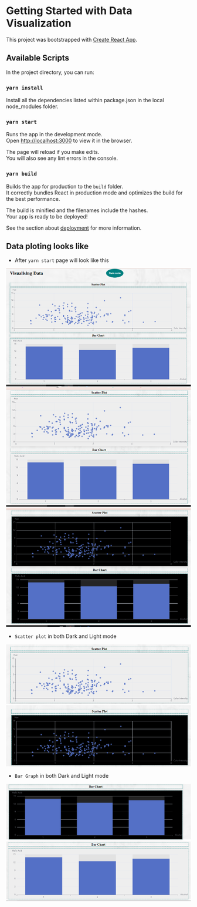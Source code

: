 # Getting Started with Data Visualization

This project was bootstrapped with [Create React App](https://github.com/facebook/create-react-app).

## Available Scripts

In the project directory, you can run:
### `yarn install`

Install all the dependencies listed within package.json in the local node_modules folder.

### `yarn start`

Runs the app in the development mode.\
Open [http://localhost:3000](http://localhost:3000) to view it in the browser.

The page will reload if you make edits.\
You will also see any lint errors in the console.

### `yarn build`

Builds the app for production to the `build` folder.\
It correctly bundles React in production mode and optimizes the build for the best performance.

The build is minified and the filenames include the hashes.\
Your app is ready to be deployed!

See the section about [deployment](https://facebook.github.io/create-react-app/docs/deployment) for more information.

## Data ploting looks like
- After `yarn start` page will look like this

![scateer](https://github.com/Anshul-Singla/menufac-assignment/blob/main/screenshots/Screenshot_8.png)
![scateer](https://github.com/Anshul-Singla/menufac-assignment/blob/main/screenshots/Screenshot_7.png)
![scateer](https://github.com/Anshul-Singla/menufac-assignment/blob/main/screenshots/Screenshot_6.png)

 - `Scatter plot` in both Dark and Light mode 
 
![scateer](https://github.com/Anshul-Singla/menufac-assignment/blob/main/screenshots/Screenshot_2.png)
![scateer](https://github.com/Anshul-Singla/menufac-assignment/blob/main/screenshots/Screenshot_3.png)

- `Bar Graph` in both Dark and Light mode 

![scateer](https://github.com/Anshul-Singla/menufac-assignment/blob/main/screenshots/Screenshot_4.png)
![scateer](https://github.com/Anshul-Singla/menufac-assignment/blob/main/screenshots/Screenshot_5.png)
